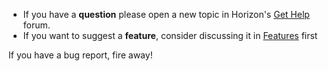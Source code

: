 * If you have a **question** please open a new topic in Horizon's [Get Help](https://discuss.horizon.io/c/get-help) forum.
* If you want to suggest a **feature**, consider discussing it in [Features](https://discuss.horizon.io/c/features) first

If you have a bug report, fire away!
